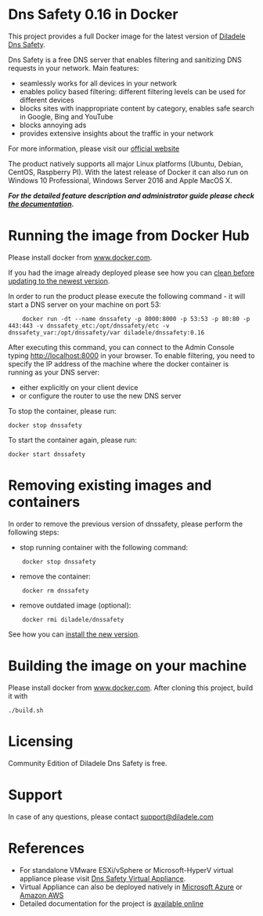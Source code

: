 Dns Safety 0.16 in Docker
=======================================

This project provides a full Docker image for the latest version of [Diladele Dns Safety](https://dnssafety.diladele.com/).

Dns Safety is a free DNS server that enables filtering and sanitizing DNS requests in your network.
Main features:
 * seamlessly works for all devices in your network
 * enables policy based filtering: different filtering levels can be used for different devices
 * blocks sites with inappropriate content by category, enables safe search in Google, Bing and YouTube
 * blocks annoying ads
 * provides extensive insights about the traffic in your network

For more information, please visit our [official website](https://dnssafety.diladele.com/)

The product natively supports all major Linux platforms (Ubuntu, Debian, CentOS, Raspberry PI). With the latest release of Docker it can also run on Windows 10 Professional, Windows Server 2016 and Apple MacOS X.

***For the detailed feature description and administrator guide please check [the documentation](https://dnssafety.diladele.com/docs/).***

# Running the image from Docker Hub

Please install docker from www.docker.com.

If you had the image already deployed please see how you can [clean before updating to the newest version](#removing-existing-images-and-containers).

In order to run the product please execute the following command - it will start a DNS server on your machine on port 53:
```
    docker run -dt --name dnssafety -p 8000:8000 -p 53:53 -p 80:80 -p 443:443 -v dnssafety_etc:/opt/dnssafety/etc -v dnssafety_var:/opt/dnssafety/var diladele/dnssafety:0.16
```
After executing this command, you can connect to the Admin Console typing [http://localhost:8000](http://localhost:8000) in your browser. To enable filtering, you need to specify the IP address of the machine where the docker container is running as your DNS server:
 * either explicitly on your client device
 * or configure the router to use the new DNS server 

To stop the container, please run:

    docker stop dnssafety

To start the container again, please run:

    docker start dnssafety

# Removing existing images and containers

In order to remove the previous version of dnssafety, please perform the following steps:
  * stop running container with the following command:
```
    docker stop dnssafety
```

  * remove the container:
```
    docker rm dnssafety
```

  * remove outdated image (optional):
```
    docker rmi diladele/dnssafety
```
See how you can [install the new version](#running-the-image-from-docker-hub).

# Building the image on your machine

Please install docker from www.docker.com. After cloning this project, build it with

    ./build.sh


# Licensing

Community Edition of Diladele Dns Safety is free.

# Support

In case of any questions, please contact [support@diladele.com](mailto:support@diladele.com?subject=[GitHub]%20Dns%20Safety%20Question)

# References

* For standalone VMware ESXi/vSphere or Microsoft-HyperV virtual appliance please visit [Dns Safety Virtual Appliance](https://dnssafety.diladele.com/download.html).
* Virtual Appliance can also be deployed natively in [Microsoft Azure](https://azuremarketplace.microsoft.com/en-us/marketplace/apps/diladele.dnsfilter) or [Amazon AWS](https://aws.amazon.com/marketplace/pp/B083M59WBH)
* Detailed documentation for the project is [available online](https://dnssafety.diladele.com/docs/)
